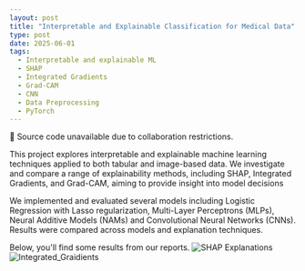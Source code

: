 ```yaml
---
layout: post
title: "Interpretable and Explainable Classification for Medical Data"
type: post
date: 2025-06-01
tags:
  - Interpretable and explainable ML
  - SHAP
  - Integrated Gradients
  - Grad-CAM
  - CNN
  - Data Preprocessing
  - PyTorch
---
```

📂 Source code unavailable due to collaboration restrictions.

This project explores interpretable and explainable machine learning techniques applied to both tabular and image-based data. We investigate and compare a range of explainability methods, including SHAP, Integrated Gradients, and Grad-CAM, aiming to provide insight into model decisions

We implemented and evaluated several models including Logistic Regression with Lasso regularization, Multi-Layer Perceptrons (MLPs), Neural Additive Models (NAMs) and Convolutional Neural Networks (CNNs). Results were compared across models and explanation techniques.

Below, you'll find some results from our reports.
![SHAP Explanations](https://raw.githubusercontent.com/YanYang-G0001/github.io/master/img/shap_vis.png)
![Integrated_Graidients](https://raw.githubusercontent.com/YanYang-G0001/github.io/master/img/Integrated_Gradients.png)







